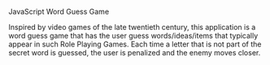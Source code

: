 JavaScript Word Guess Game

Inspired by video games of the late twentieth century, this application is a word guess game that has the user guess words/ideas/items that typically appear in such Role Playing Games. Each time a letter that is not part of the secret word is guessed, the user is penalized and the enemy moves closer. 
